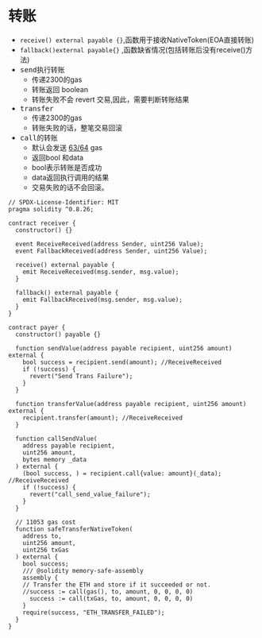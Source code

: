 # 转账
- `receive() external payable {}`,函数用于接收NativeToken(EOA直接转账)
- `fallback()external payable{}` ,函数缺省情况(包括转账后没有receive()方法)
- <kbd>send</kbd>执行转账
  - 传递2300的gas
  - 转账返回 boolean
  - 转账失败不会 revert 交易,因此，需要判断转账结果
- <kbd>transfer</kbd>
  - 传递2300的gas
  - 转账失败的话，整笔交易回滚
- <kbd>call</kbd>的转账
  - 默认会发送 [63/64](https://www.rareskills.io/post/eip-150-and-the-63-64-rule-for-gas) gas
  - 返回bool 和data
  - bool表示转账是否成功
  - data返回执行调用的结果
  - 交易失败的话不会回滚。
```solidity
// SPDX-License-Identifier: MIT
pragma solidity ^0.8.26;

contract receiver {
  constructor() {}

  event ReceiveReceived(address Sender, uint256 Value);
  event FallbackReceived(address Sender, uint256 Value);

  receive() external payable {
    emit ReceiveReceived(msg.sender, msg.value);
  }

  fallback() external payable {
    emit FallbackReceived(msg.sender, msg.value);
  }
}

contract payer {
  constructor() payable {}

  function sendValue(address payable recipient, uint256 amount) external {
    bool success = recipient.send(amount); //ReceiveReceived
    if (!success) {
      revert("Send Trans Failure");
    }
  }

  function transferValue(address payable recipient, uint256 amount) external {
    recipient.transfer(amount); //ReceiveReceived
  }

  function callSendValue(
    address payable recipient,
    uint256 amount,
    bytes memory _data
  ) external {
    (bool success, ) = recipient.call{value: amount}(_data); //ReceiveReceived
    if (!success) {
      revert("call_send_value_failure");
    }
  }

  // 11053 gas cost
  function safeTransferNativeToken(
    address to,
    uint256 amount,
    uint256 txGas
  ) external {
    bool success;
    /// @solidity memory-safe-assembly
    assembly {
    // Transfer the ETH and store if it succeeded or not.
    //success := call(gas(), to, amount, 0, 0, 0, 0)
      success := call(txGas, to, amount, 0, 0, 0, 0)
    }
    require(success, "ETH_TRANSFER_FAILED");
  }
}
```

